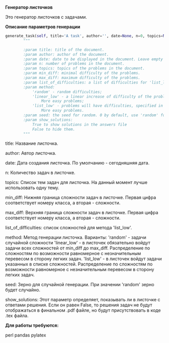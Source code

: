 **Генератор листочков**

Это генератор листочков с задачами.

**Описание параметров генерации**

```python
generate_task(self, title='A task', author='', date=None, n=0, topics=None, min_diff=0, max_diff=20, list_of_difficulties=None, method='random', seed=0, show_solutions=False):
        """

        :param title: title of the document.
        :param author: author of the document.
        :param date: date to be displayed in the document. Leave empty for today's date.
        :param n: number of problems in the document.
        :param topics: topics of the problems in the document.
        :param min_diff: minimal difficulty of the problems.
        :param max_diff: maximum difficulty of the problems.
        :param list_of_difficulties: a list of difficulties for 'list_low' method.
        :param method:
        	'random' - random difficulties;
            'linear_low' - a linear increase of difficulty of the problems.
                More easy problems;
            'list_low' - problems will have difficulties, specified in the list.
                More easy problems.
        :param seed: the seed for random. 0 by default, use 'random' for random seed.
        :param show_solutions:
        	True to show solutions in the answers file
        	False to hide them.
        """
```

title: Название листочка.

author: Автор листочка.

date: Дата создания листочка. По умолчанию - сегодняшняя дата.

n: Количество задач в листочке.

topics: Список тем задач для листочка. На данный момент лучше использовать одну тему.

min_diff: Нижняя граница сложности задач в листочке. Первая цифра соответствует номеру класса, а вторая - сложности. 

max_diff: Верхняя граница сложности задач в листочке. Первая цифра соответствует номеру класса, а вторая - сложности. 

list_of_difficulties: список сложностей для метода 'list_low'.

method: Метод генерации листочка. Варианты:
'random' - задачи случайной сложности
'linear_low' - в листочек обязательно войдут задачи всех сложностей от min_diff до max_diff. Распределение по сложностям по возможности равномерное с незначительным перевесом в сторону легких задач.
'list_low' - в листочек войдут задачи указанных в списке сложностей. Распределение по сложностям по возможности равномерное с незначительным перевесом в сторону легких задач.

seed: Зерно для случайной генерации. При значении 'random' зерно будет случайно.

show_solutions: Этот параметр определяет, показывать ли в листочке с ответами решения. Если он равен False, то решения задач не будут отображаться в финальном .pdf файле, но будут присутствовать в коде .tex файла.

**Для работы требуются:**

perl
pandas
pylatex